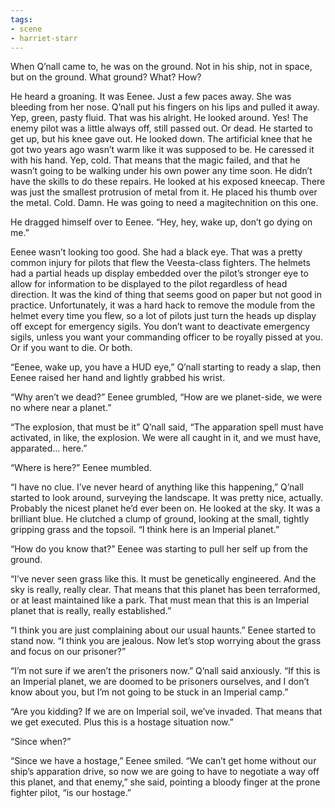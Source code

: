 ```yaml
---
tags:
- scene
- harriet-starr
---
```


When Q’nall came to, he was on the ground. Not in his ship, not in
space, but on the ground. What ground? What? How?

He heard a groaning. It was Eenee. Just a few paces away. She was
bleeding from her nose. Q’nall put his fingers on his lips and pulled it
away. Yep, green, pasty fluid. That was his alright. He looked around.
Yes! The enemy pilot was a little always off, still passed out. Or dead.
He started to get up, but his knee gave out. He looked down. The
artificial knee that he got two years ago wasn’t warm like it was
supposed to be. He caressed it with his hand. Yep, cold. That means that
the magic failed, and that he wasn’t going to be walking under his own
power any time soon. He didn’t have the skills to do these repairs. He
looked at his exposed kneecap. There was just the smallest protrusion of
metal from it. He placed his thumb over the metal. Cold. Damn. He was
going to need a magitechnition on this one.

He dragged himself over to Eenee. “Hey, hey, wake up, don’t go dying on
me.”

Eenee wasn’t looking too good. She had a black eye. That was a pretty
common injury for pilots that flew the Veesta-class fighters. The
helmets had a partial heads up display embedded over the pilot’s
stronger eye to allow for information to be displayed to the pilot
regardless of head direction. It was the kind of thing that seems good
on paper but not good in practice. Unfortunately, it was a hard hack to
remove the module from the helmet every time you flew, so a lot of
pilots just turn the heads up display off except for emergency sigils.
You don’t want to deactivate emergency sigils, unless you want your
commanding officer to be royally pissed at you. Or if you want to die.
Or both.

“Eenee, wake up, you have a HUD eye,” Q’nall starting to ready a slap,
then Eenee raised her hand and lightly grabbed his wrist.

“Why aren’t we dead?” Eenee grumbled, “How are we planet-side, we were
no where near a planet.”

“The explosion, that must be it” Q’nall said, “The apparation spell must
have activated, in like, the explosion. We were all caught in it, and we
must have, apparated… here.”

“Where is here?” Eenee mumbled.

“I have no clue. I’ve never heard of anything like this happening,”
Q’nall started to look around, surveying the landscape. It was pretty
nice, actually. Probably the nicest planet he’d ever been on. He looked
at the sky. It was a brilliant blue. He clutched a clump of ground,
looking at the small, tightly gripping grass and the topsoil. “I think
here is an Imperial planet.”

“How do you know that?” Eenee was starting to pull her self up from the
ground.

“I’ve never seen grass like this. It must be genetically engineered. And
the sky is really, really clear. That means that this planet has been
terraformed, or at least maintained like a park. That must mean that
this is an Imperial planet that is really, really established.”

“I think you are just complaining about our usual haunts.” Eenee started
to stand now. “I think you are jealous. Now let’s stop worrying about
the grass and focus on our prisoner?”

“I’m not sure if we aren’t the prisoners now.” Q’nall said anxiously.
“If this is an Imperial planet, we are doomed to be prisoners ourselves,
and I don’t know about you, but I’m not going to be stuck in an Imperial
camp.”

“Are you kidding? If we are on Imperial soil, we’ve invaded. That means
that we get executed. Plus this is a hostage situation now.”

“Since when?”

“Since we have a hostage,” Eenee smiled. “We can’t get home without our
ship’s apparation drive, so now we are going to have to negotiate a way
off this planet, and that enemy,” she said, pointing a bloody finger at
the prone fighter pilot, “is our hostage.”
